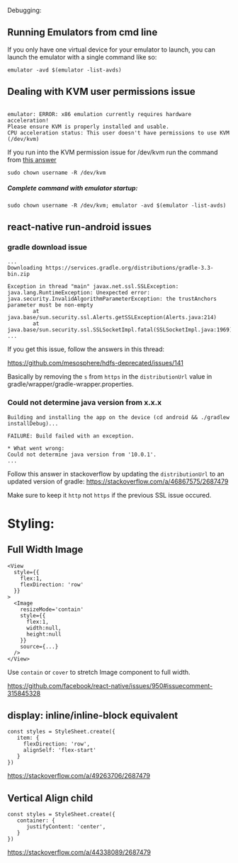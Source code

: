 Debugging:

## Running Emulators from cmd line

If you only have one virtual device for your emulator to launch, you can launch the emulator with a single command like so:

```
emulator -avd $(emulator -list-avds)
```

## Dealing with KVM user permissions issue

```

emulator: ERROR: x86 emulation currently requires hardware acceleration!
Please ensure KVM is properly installed and usable.
CPU acceleration status: This user doesn't have permissions to use KVM (/dev/kvm)

```

If you run into the KVM permission issue for /dev/kvm run the command from [this answer](https://stackoverflow.com/a/50287739/2687479)

```
sudo chown username -R /dev/kvm
```

##### Complete command with emulator startup:

```
sudo chown username -R /dev/kvm; emulator -avd $(emulator -list-avds)
```

## react-native run-android issues

### gradle download issue

```
...
Downloading https://services.gradle.org/distributions/gradle-3.3-bin.zip     

Exception in thread "main" javax.net.ssl.SSLException: java.lang.RuntimeException: Unexpected error: java.security.InvalidAlgorithmParameterException: the trustAnchors parameter must be non-empty
        at java.base/sun.security.ssl.Alerts.getSSLException(Alerts.java:214)                                                                             
        at java.base/sun.security.ssl.SSLSocketImpl.fatal(SSLSocketImpl.java:1969)                                                                        
...
```

If you get this issue, follow the answers in this thread:

https://github.com/mesosphere/hdfs-deprecated/issues/141

Basically by removing the `s` from `https` in the `distributionUrl` value in gradle/wrapper/gradle-wrapper.properties.

### Could not determine java version from x.x.x

```
Building and installing the app on the device (cd android && ./gradlew installDebug)...

FAILURE: Build failed with an exception.

* What went wrong:
Could not determine java version from '10.0.1'.
...
```

Follow this answer in stackoverflow by updating the `distributionUrl` to an updated version of gradle: https://stackoverflow.com/a/46867575/2687479

Make sure to keep it `http` not `https` if the previous SSL issue occured.

# Styling:

## Full Width Image

```
<View 
  style={{
    flex:1,
    flexDirection: 'row'
  }}
>
  <Image
    resizeMode='contain'
    style={{
      flex:1,
      width:null,
      height:null
    }}
    source={...}
  />
</View>
```

Use `contain` or `cover` to stretch Image component to full width.

https://github.com/facebook/react-native/issues/950#issuecomment-315845328

## display: inline/inline-block equivalent

```
const styles = StyleSheet.create({
   item: {
     flexDirection: 'row', 
     alignSelf: 'flex-start'
   }
})
```

https://stackoverflow.com/a/49263706/2687479

## Vertical Align child

```
const styles = StyleSheet.create({
   container: {
      justifyContent: 'center',
   }
})

```

https://stackoverflow.com/a/44338089/2687479
